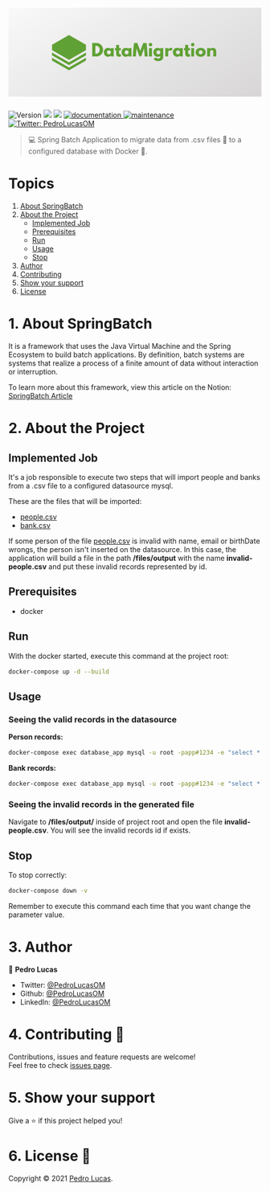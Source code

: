 <h1 align="center" width="100vw">
  <img alt="Logo: DataMigration" src="https://github.com/PedroLucasOM/DataMigration/blob/master/logo.png" />
</h1>
<p>
  <img alt="Version" src="https://img.shields.io/badge/version-1.0.0-green.svg?cacheSeconds=2592000" />
  <img src="https://img.shields.io/badge/java-11-green.svg" />
  <img src="https://img.shields.io/badge/spring-2.4.5-green.svg" />
  <a href="https://github.com/PedroLucasOM/DataMigration#readme" target="_blank">
    <img alt="documentation" src="https://img.shields.io/badge/documentation-yes-green.svg" />
  </a>
  <a href="https://github.com/PedroLucasOM/DataMigration/graphs/commit-activity" target="_blank">
    <img alt="maintenance" src="https://img.shields.io/badge/maintained-yes-green.svg" />
  </a>
  <a href="https://twitter.com/PedroLucasOM" target="_blank">
    <img alt="Twitter: PedroLucasOM" src="https://img.shields.io/twitter/follow/PedroLucasOM.svg?style=social" />
  </a>
</p>

> :computer: Spring Batch Application to migrate data from .csv files :bookmark_tabs: to a configured database with Docker :whale:.

# Topics

1. [About SpringBatch](https://github.com/PedroLucasOM/DataMigration#1-about-springbatch)
2. [About the Project](https://github.com/PedroLucasOM/DataMigration#2-about-the-project)
    - [Implemented Job](https://github.com/PedroLucasOM/DataMigration#implemented-job)
    - [Prerequisites](https://github.com/PedroLucasOM/DataMigration#prerequisites)
    - [Run](https://github.com/PedroLucasOM/DataMigration#run)
    - [Usage](https://github.com/PedroLucasOM/DataMigration#usage)
    - [Stop](https://github.com/PedroLucasOM/DataMigration#stop)
3. [Author](https://github.com/PedroLucasOM/DataMigration#3-author)
4. [Contributing](https://github.com/PedroLucasOM/DataMigration#4-contributing-)
5. [Show your support](https://github.com/PedroLucasOM/DataMigration#5-show-your-support)
6. [License](https://github.com/PedroLucasOM/DataMigration#6-license-)


# 1. About SpringBatch

It is a framework that uses the Java Virtual Machine and the Spring Ecosystem to build batch applications. By definition, batch systems are systems that realize a process of a finite amount of data without interaction or interruption.

To learn more about this framework, view this article on the Notion:
[SpringBatch Article](https://www.notion.so/Spring-Batch-4cc5c3c22b9b49c58f6c4e23097c3c9a)

# 2. About the Project

## Implemented Job

It's a job responsible to execute two steps that will import people and banks from a .csv file to a configured datasource mysql.

These are the files that will be imported:

- [people.csv](https://github.com/PedroLucasOM/DataMigration/blob/master/files/input/people.csv)
- [bank.csv](https://github.com/PedroLucasOM/DataMigration/blob/master/files/input/bank.csv)

If some person of the file [people.csv](https://github.com/PedroLucasOM/DataMigration/blob/master/files/input/people.csv) is invalid with name, email or birthDate wrongs, the person isn't inserted on the datasource. In this case, the application will build a file in the path **/files/output** with the name **invalid-people.csv** and put these invalid records represented by id.

## Prerequisites

- docker

## Run

With the docker started, execute this command at the project root:

```sh
docker-compose up -d --build
```

## Usage

### Seeing the valid records in the datasource

**Person records:**

```sh
docker-compose exec database_app mysql -u root -papp#1234 -e "select * from app_batch.person;"
```

**Bank records:**

```sh
docker-compose exec database_app mysql -u root -papp#1234 -e "select * from app_batch.bank;"
```

### Seeing the invalid records in the generated file

Navigate to **/files/output/** inside of project root and open the file **invalid-people.csv**. 
You will see the invalid records id if exists.

## Stop

To stop correctly:

```sh
docker-compose down -v
```

Remember to execute this command each time that you want change the parameter value.

# 3. Author

👤 **Pedro Lucas**

* Twitter: [@PedroLucasOM](https://twitter.com/PedroLucasOM)
* Github: [@PedroLucasOM](https://github.com/PedroLucasOM)
* LinkedIn: [@PedroLucasOM](https://linkedin.com/in/PedroLucasOM)

# 4. Contributing 🤝

Contributions, issues and feature requests are welcome!<br />Feel free to check [issues page](https://github.com/PedroLucasOM/DataMigration/issues).

# 5. Show your support

Give a :star: if this project helped you!

# 6. License 📝

Copyright © 2021 [Pedro Lucas](https://github.com/PedroLucasOM). <br />
